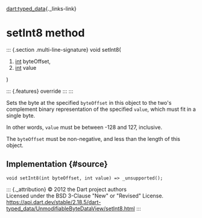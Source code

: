 [dart:typed\_data](../../dart-typed_data/dart-typed_data-library){._links-link}

setInt8 method
==============

::: {.section .multi-line-signature}
void setInt8(

1.  [int](../../dart-core/int-class) byteOffset,
2.  [int](../../dart-core/int-class) value

)

::: {.features}
override
:::
:::

Sets the byte at the specified `byteOffset` in this object to the two\'s
complement binary representation of the specified `value`, which must
fit in a single byte.

In other words, `value` must be between -128 and 127, inclusive.

The `byteOffset` must be non-negative, and less than the length of this
object.

Implementation {#source}
--------------

``` {.language-dart data-language="dart"}
void setInt8(int byteOffset, int value) => _unsupported();
```

::: {._attribution}
© 2012 the Dart project authors\
Licensed under the BSD 3-Clause \"New\" or \"Revised\" License.\
<https://api.dart.dev/stable/2.18.5/dart-typed_data/UnmodifiableByteDataView/setInt8.html>
:::
